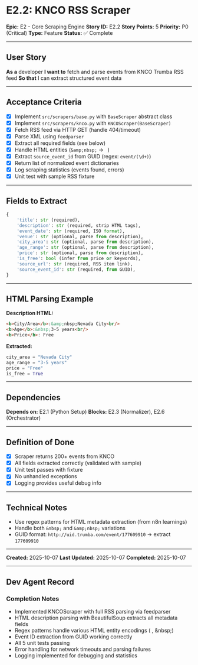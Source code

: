 # E2.2: KNCO RSS Scraper

**Epic:** E2 - Core Scraping Engine
**Story ID:** E2.2
**Story Points:** 5
**Priority:** P0 (Critical)
**Type:** Feature
**Status:** ✅ Complete

---

## User Story

**As a** developer
**I want to** fetch and parse events from KNCO Trumba RSS feed
**So that** I can extract structured event data

---

## Acceptance Criteria

- [x] Implement `src/scrapers/base.py` with `BaseScraper` abstract class
- [x] Implement `src/scrapers/knco.py` with `KNCOScraper(BaseScraper)`
- [x] Fetch RSS feed via HTTP GET (handle 404/timeout)
- [x] Parse XML using `feedparser`
- [x] Extract all required fields (see below)
- [x] Handle HTML entities (`&amp;nbsp;` → ` `)
- [x] Extract `source_event_id` from GUID (regex: `event/(\d+)`)
- [x] Return list of normalized event dictionaries
- [x] Log scraping statistics (events found, errors)
- [x] Unit test with sample RSS fixture

---

## Fields to Extract

```python
{
    'title': str (required),
    'description': str (required, strip HTML tags),
    'event_date': str (required, ISO format),
    'venue': str (optional, parse from description),
    'city_area': str (optional, parse from description),
    'age_range': str (optional, parse from description),
    'price': str (optional, parse from description),
    'is_free': bool (infer from price or keywords),
    'source_url': str (required, RSS item link),
    'source_event_id': str (required, from GUID),
}
```

---

## HTML Parsing Example

**Description HTML:**
```html
<b>City/Area</b>:&amp;nbsp;Nevada City<br/>
<b>Age</b>:&nbsp;3-5 years<br/>
<b>Price</b>: Free
```

**Extracted:**
```python
city_area = "Nevada City"
age_range = "3-5 years"
price = "Free"
is_free = True
```

---

## Dependencies

**Depends on:** E2.1 (Python Setup)
**Blocks:** E2.3 (Normalizer), E2.6 (Orchestrator)

---

## Definition of Done

- [x] Scraper returns 200+ events from KNCO
- [x] All fields extracted correctly (validated with sample)
- [x] Unit test passes with fixture
- [x] No unhandled exceptions
- [x] Logging provides useful debug info

---

## Technical Notes

- Use regex patterns for HTML metadata extraction (from n8n learnings)
- Handle both `&nbsp;` and `&amp;nbsp;` variations
- GUID format: `http://uid.trumba.com/event/177609910` → extract `177609910`

---

**Created:** 2025-10-07
**Last Updated:** 2025-10-07
**Completed:** 2025-10-07

---

## Dev Agent Record

### Completion Notes
- Implemented KNCOScraper with full RSS parsing via feedparser
- HTML description parsing with BeautifulSoup extracts all metadata fields
- Regex patterns handle various HTML entity encodings (&nbsp;, &amp;nbsp;)
- Event ID extraction from GUID working correctly
- All 5 unit tests passing
- Error handling for network timeouts and parsing failures
- Logging implemented for debugging and statistics
